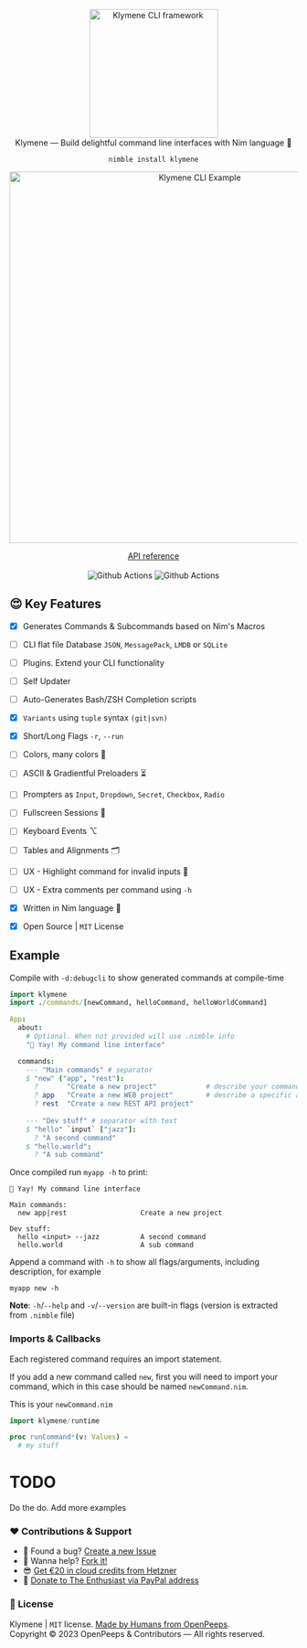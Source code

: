 <p align="center">
  <img src="https://raw.githubusercontent.com/openpeeps/klymene/main/.github/klymene.png" width="225px" alt="Klymene CLI framework"><br>
  Klymene &mdash; Build delightful command line interfaces with Nim language 👑
</p>

<p align="center">
  <code>nimble install klymene</code>
</p>

<p align="center">
  <img src="https://raw.githubusercontent.com/openpeeps/klymene/main/.github/klymene-cli.png" width="650px" alt="Klymene CLI Example"><br>
</p>

<p align="center">
  <a href="https://openpeep.github.io/klymene/">API reference</a><br><br>
  <img src="https://github.com/openpeeps/klymene/workflows/test/badge.svg" alt="Github Actions"> <img src="https://github.com/openpeeps/klymene/workflows/docs/badge.svg" alt="Github Actions">
</p>


## 😍 Key Features
- [x] Generates Commands & Subcommands based on Nim's Macros
- [ ] CLI flat file Database `JSON`, `MessagePack`, `LMDB` or `SQLite`
- [ ] Plugins. Extend your CLI functionality
- [ ] Self Updater
- [ ] Auto-Generates Bash/ZSH Completion scripts
- [x] `Variants` using `tuple` syntax `(git|svn)`
- [x] Short/Long Flags `-r`, `--run`
- [ ] Colors, many colors 🌈
- [ ] ASCII & Gradientful Preloaders ⏳
- [ ] Prompters as `Input`, `Dropdown`, `Secret`, `Checkbox`, `Radio` 
- [ ] Fullscreen Sessions 🌌
- [ ] Keyboard Events ⌥
- [ ] Tables and Alignments 🗂
- [ ] UX - Highlight command for invalid inputs 🧐
- [ ] UX - Extra comments per command using `-h`
- [x] Written in Nim language 👑
- [x] Open Source | `MIT` License


## Example
Compile with `-d:debugcli` to show generated commands at compile-time 

```nim
import klymene
import ./commands/[newCommand, helloCommand, helloWorldCommand]

App:
  about:
    # Optional. When not provided will use .nimble info
    "👋 Yay! My command line interface"

  commands:
    --- "Main commands" # separator
    $ "new" ("app", "rest"):
      ?       "Create a new project"            # describe your command
      ? app   "Create a new WEB project"        # describe a specific argument
      ? rest  "Create a new REST API project"
    
    --- "Dev stuff" # separator with text
    $ "hello" `input` ["jazz"]:
      ? "A second command"
    $ "hello.world":
      ? "A sub command"
```

Once compiled run `myapp -h` to print:

```
👋 Yay! My command line interface

Main commands:
  new app|rest                  Create a new project

Dev stuff:
  hello <input> --jazz          A second command
  hello.world                   A sub command
```

Append a command with `-h` to show all flags/arguments, including description, for example
```
myapp new -h
```

**Note**: `-h`/`--help` and `-v`/`--version` are built-in flags (version is extracted from `.nimble` file)


### Imports & Callbacks
Each registered command requires an import statement.

If you add a new command called `new`, first you will need to import your command,
which in this case should be named `newCommand.nim`.

This is your `newCommand.nim`
```nim
import klymene/runtime

proc runCommand*(v: Values) =
  # my stuff
```

# TODO
Do the do. Add more examples

### ❤ Contributions & Support
- 🐛 Found a bug? [Create a new Issue](https://github.com/openpeeps/klymene/issues)
- 👋 Wanna help? [Fork it!](https://github.com/openpeeps/klymene/fork)
- 😎 [Get €20 in cloud credits from Hetzner](https://hetzner.cloud/?ref=Hm0mYGM9NxZ4)
- 🥰 [Donate to The Enthusiast via PayPal address](https://www.paypal.com/donate/?hosted_button_id=RJK3ZTDWPL55C)

### 🎩 License
Klymene | `MIT` license. [Made by Humans from OpenPeeps](https://github.com/openpeeps).<br>
Copyright &copy; 2023 OpenPeeps & Contributors &mdash; All rights reserved.